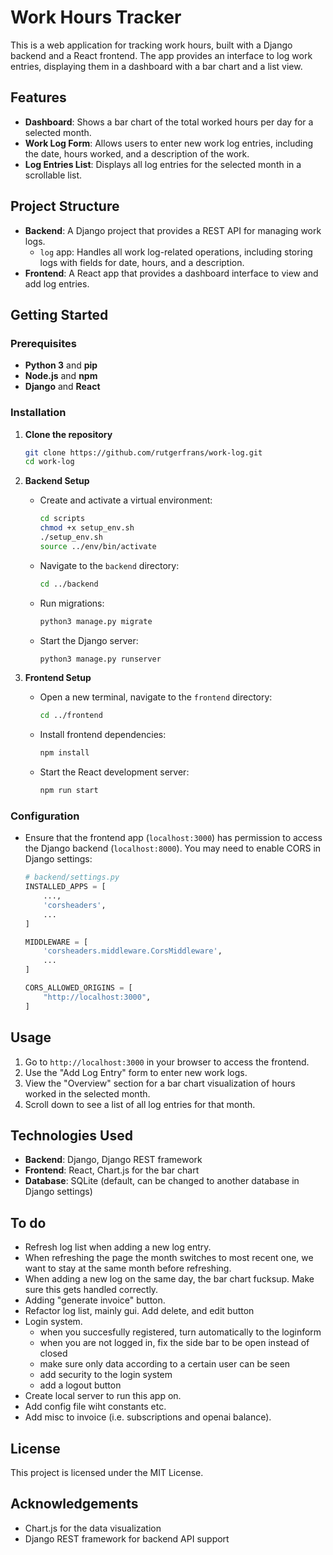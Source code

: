 
# Work Hours Tracker

This is a web application for tracking work hours, built with a Django backend and a React frontend. The app provides an interface to log work entries, displaying them in a dashboard with a bar chart and a list view.

## Features

- **Dashboard**: Shows a bar chart of the total worked hours per day for a selected month.
- **Work Log Form**: Allows users to enter new work log entries, including the date, hours worked, and a description of the work.
- **Log Entries List**: Displays all log entries for the selected month in a scrollable list.

## Project Structure

- **Backend**: A Django project that provides a REST API for managing work logs.
  - `log` app: Handles all work log-related operations, including storing logs with fields for date, hours, and a description.
- **Frontend**: A React app that provides a dashboard interface to view and add log entries.

## Getting Started

### Prerequisites

- **Python 3** and **pip**
- **Node.js** and **npm**
- **Django** and **React**

### Installation

1. **Clone the repository**

   ```bash
   git clone https://github.com/rutgerfrans/work-log.git
   cd work-log
   ```

2. **Backend Setup**

   - Create and activate a virtual environment:

     ```bash
     cd scripts
     chmod +x setup_env.sh
     ./setup_env.sh
     source ../env/bin/activate
     ```
   
   - Navigate to the `backend` directory:

     ```bash
     cd ../backend
     ```

   - Run migrations:

     ```bash
     python3 manage.py migrate
     ```

   - Start the Django server:

     ```bash
     python3 manage.py runserver
     ```

3. **Frontend Setup**

   - Open a new terminal, navigate to the `frontend` directory:

     ```bash
     cd ../frontend
     ```

   - Install frontend dependencies:

     ```bash
     npm install
     ```

   - Start the React development server:

     ```bash
     npm run start
     ```

### Configuration

- Ensure that the frontend app (`localhost:3000`) has permission to access the Django backend (`localhost:8000`). You may need to enable CORS in Django settings:

  ```python
  # backend/settings.py
  INSTALLED_APPS = [
      ...,
      'corsheaders',
      ...
  ]

  MIDDLEWARE = [
      'corsheaders.middleware.CorsMiddleware',
      ...
  ]

  CORS_ALLOWED_ORIGINS = [
      "http://localhost:3000",
  ]
  ```

## Usage

1. Go to `http://localhost:3000` in your browser to access the frontend.
2. Use the "Add Log Entry" form to enter new work logs.
3. View the "Overview" section for a bar chart visualization of hours worked in the selected month.
4. Scroll down to see a list of all log entries for that month.

## Technologies Used

- **Backend**: Django, Django REST framework
- **Frontend**: React, Chart.js for the bar chart
- **Database**: SQLite (default, can be changed to another database in Django settings)

## To do

- Refresh log list when adding a new log entry.
- When refreshing the page the month switches to most recent one, we want to stay at the same month before refreshing.
- When adding a new log on the same day, the bar chart fucksup. Make sure this gets handled correctly.
- Adding "generate invoice" button.
- Refactor log list, mainly gui. Add delete, and edit button
- Login system. 
  - when you succesfully registered, turn automatically to the loginform
  - when you are not logged in, fix the side bar to be open instead of closed
  - make sure only data according to a certain user can be seen
  - add security to the login system
  - add a logout button
- Create local server to run this app on.
- Add config file wiht constants etc.
- Add misc to invoice (i.e. subscriptions and openai balance).

## License

This project is licensed under the MIT License.

## Acknowledgements

- Chart.js for the data visualization
- Django REST framework for backend API support
